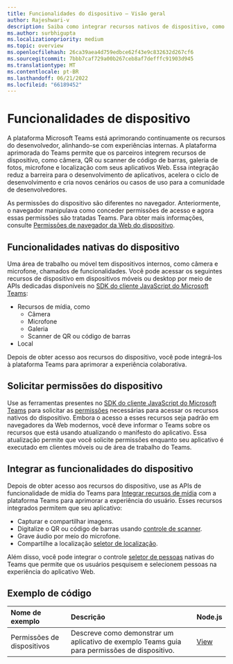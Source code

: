 ```yaml
---
title: Funcionalidades do dispositivo – Visão geral
author: Rajeshwari-v
description: Saiba como integrar recursos nativos de dispositivo, como câmera, imagem, mídia, microfone, código QR e muito mais com Microsoft Teams aplicativo.
ms.author: surbhigupta
ms.localizationpriority: medium
ms.topic: overview
ms.openlocfilehash: 26ca39aea4d759edbce62f43e9c832632d267cf6
ms.sourcegitcommit: 7bbb7caf729a00b267ceb8af7defffc91903d945
ms.translationtype: MT
ms.contentlocale: pt-BR
ms.lasthandoff: 06/21/2022
ms.locfileid: "66189452"
---
```

# <a name="device-capabilities"></a>Funcionalidades de dispositivo

A plataforma Microsoft Teams está aprimorando continuamente os recursos do desenvolvedor, alinhando-se com experiências internas. A plataforma aprimorada do Teams permite que os parceiros integrem recursos de dispositivo, como câmera, QR ou scanner de código de barras, galeria de fotos, microfone e localização com seus aplicativos Web. Essa integração reduz a barreira para o desenvolvimento de aplicativos, acelera o ciclo de desenvolvimento e cria novos cenários ou casos de uso para a comunidade de desenvolvedores.

As permissões do dispositivo são diferentes no navegador. Anteriormente, o navegador manipulava como conceder permissões de acesso e agora essas permissões são tratadas Teams. Para obter mais informações, consulte [Permissões de navegador da Web do dispositivo](browser-device-permissions.md).

## <a name="native-device-capabilities"></a>Funcionalidades nativas do dispositivo

Uma área de trabalho ou móvel tem dispositivos internos, como câmera e microfone, chamados de funcionalidades. Você pode acessar os seguintes recursos de dispositivo em dispositivos móveis ou desktop por meio de APIs dedicadas disponíveis no [SDK do cliente JavaScript do Microsoft Teams](/javascript/api/overview/msteams-client?view=msteams-client-js-latest&preserve-view=true):

* Recursos de mídia, como
  * Câmera
  * Microfone
  * Galeria
  * Scanner de QR ou código de barras
* Local

Depois de obter acesso aos recursos do dispositivo, você pode integrá-los à plataforma Teams para aprimorar a experiência colaborativa.

## <a name="request-device-permissions"></a>Solicitar permissões do dispositivo

Use as ferramentas presentes no [SDK do cliente JavaScript do Microsoft Teams](/javascript/api/overview/msteams-client?view=msteams-client-js-latest&preserve-view=true) para solicitar as [permissões](native-device-permissions.md) necessárias para acessar os recursos nativos do dispositivo. Embora o acesso a esses recursos seja padrão em navegadores da Web modernos, você deve informar o Teams sobre os recursos que está usando atualizando o manifesto do aplicativo. Essa atualização permite que você solicite permissões enquanto seu aplicativo é executado em clientes móveis ou de área de trabalho do Teams.

## <a name="integrate-device-capabilities"></a>Integrar as funcionalidades do dispositivo

Depois de obter acesso aos recursos do dispositivo, use as APIs de funcionalidade de mídia do Teams para [Integrar recursos de mídia](media-capabilities.md) com a plataforma Teams para aprimorar a experiência do usuário. Esses recursos integrados permitem que seu aplicativo:

* Capturar e compartilhar imagens.
* Digitalize o QR ou código de barras usando [controle de scanner](qr-barcode-scanner-capability.md).
* Grave áudio por meio do microfone.
* Compartilhe a localização [seletor de localização](location-capability.md).

Além disso, você pode integrar o controle [seletor de pessoas](people-picker-capability.md) nativas do Teams que permite que os usuários pesquisem e selecionem pessoas na experiência do aplicativo Web.

## <a name="code-sample"></a>Exemplo de código

| Nome de exemplo           | Descrição | Node.js    |
|:---------------------|:--------------|:---------|
|Permissões de dispositivos | Descreve como demonstrar um aplicativo de exemplo Teams guia para permissões de dispositivo. |[View](<https://github.com/OfficeDev/Microsoft-Teams-Samples/tree/main/samples/tab-device-permissions/nodejs>)|
